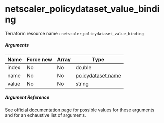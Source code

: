 # netscaler_policydataset_value_binding

Terraform resource name : ```netscaler_policydataset_value_binding```

##### Arguments

| Name | Force new | Array | Type |
|----|----|----|----|
|index|No|No|double|
|name|No|No|[policydataset.name](/doc/resources/policydataset.md)|
|value|No|No|string|

##### Argument Reference

See [official documentation page](https://developer-docs.citrix.com/projects/netscaler-nitro-api/en/11.0/configuration/policy/policydataset_value_binding/policydataset_value_binding/) for possible values for these arguments and for an exhaustive list of arguments.

